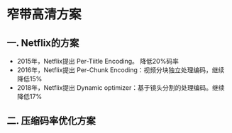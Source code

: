 # 窄带高清方案

## 一. Netflix的方案
- 2015年，Netflix提出 Per-Tiitle Encoding。 降低20%码率
- 2016年，Netflix提出 Per-Chunk Encoding：视频分块独立处理编码，继续降低15%
- 2018年，Netflix提出 Dynamic optimizer：基于镜头分割的处理编码。继续降低17%

## 二. 压缩码率优化方案
